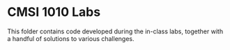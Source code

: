 # CMSI 1010 Labs

This folder contains code developed during the in-class labs, together with a handful of solutions to various challenges.
